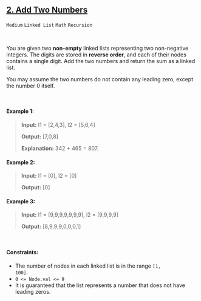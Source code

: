 ## [2. Add Two Numbers](https://leetcode.com/problems/add-two-numbers)

<code>Medium</code> <code>Linked List</code> <code>Math</code> <code>Recursion</code>

<br>

You are given two __non-empty__ linked lists representing two non-negative integers. The digits are stored in __reverse order__, and each of their nodes contains a single digit. Add the two numbers and return the sum as a linked list.

You may assume the two numbers do not contain any leading zero, except the number 0 itself.

<br>

#### Example 1:

> __Input:__ l1 = [2,4,3], l2 = [5,6,4]
>
> __Output:__ [7,0,8]
>
> __Explanation:__ 342 + 465 = 807.

#### Example 2:

> __Input:__ l1 = [0], l2 = [0]
>
> __Output:__ [0]

#### Example 3:

> __Input:__ l1 = [9,9,9,9,9,9,9], l2 = [9,9,9,9]
>
> __Output:__ [8,9,9,9,0,0,0,1]

<br>

#### Constraints:

- The number of nodes in each linked list is in the range <code>[1, 100]</code>.
- <code>0 <= Node.val <= 9</code>
- It is guaranteed that the list represents a number that does not have leading zeros.
